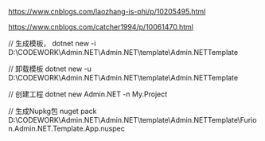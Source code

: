 https://www.cnblogs.com/laozhang-is-phi/p/10205495.html

https://www.cnblogs.com/catcher1994/p/10061470.html




// 生成模板，
dotnet new -i D:\CODEWORK\Admin.NET\Admin.NET\template\Admin.NETTemplate

// 卸载模板
dotnet new -u D:\CODEWORK\Admin.NET\Admin.NET\template\Admin.NETTemplate

// 创建工程
dotnet new Admin.NET -n My.Project



// 生成Nupkg包
nuget pack D:\CODEWORK\Admin.NET\Admin.NET\template\Admin.NETTemplate\Furion.Admin.NET.Template.App.nuspec




